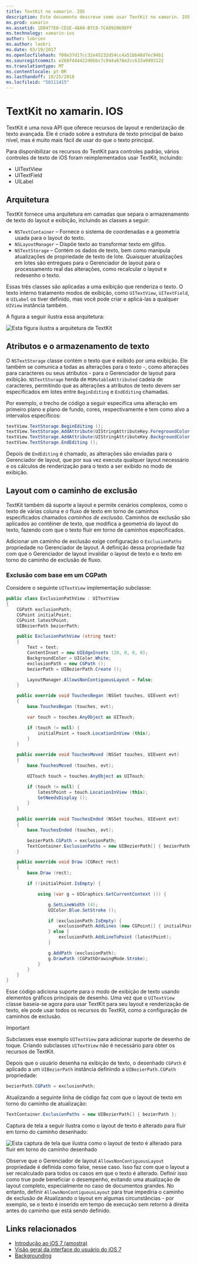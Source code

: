 ```yaml
---
title: TextKit no xamarin. IOS
description: Este documento descreve como usar TextKit no xamarin. IOS. TextKit fornece recursos de layout e renderização de texto avançada.
ms.prod: xamarin
ms.assetid: 1D0477E8-CD1E-48A9-B7C8-7CA892069EFF
ms.technology: xamarin-ios
author: lobrien
ms.author: laobri
ms.date: 03/19/2017
ms.openlocfilehash: f08e37d17cc32e45232d54cc4a51bb48d7ec94b1
ms.sourcegitcommit: e268fd44422d0bbc7c944a678e2cc633a0493122
ms.translationtype: MT
ms.contentlocale: pt-BR
ms.lasthandoff: 10/25/2018
ms.locfileid: "50111415"
---
```

# <a name="textkit-in-xamarinios"></a>TextKit no xamarin. IOS

TextKit é uma nova API que oferece recursos de layout e renderização de texto avançada. Ele é criado sobre a estrutura de texto principal de baixo nível, mas é muito mais fácil de usar do que o texto principal.

Para disponibilizar os recursos do TextKit para controles padrão, vários controles de texto de iOS foram reimplementados usar TextKit, incluindo:

-  UITextView
-  UITextField
-  UILabel

## <a name="architecture"></a>Arquitetura

TextKit fornece uma arquitetura em camadas que separa o armazenamento de texto do layout e exibição, incluindo as classes a seguir:

-  `NSTextContainer` – Fornece o sistema de coordenadas e a geometria usada para o layout do texto.
-  `NSLayoutManager` – Dispõe texto ao transformar texto em glifos. 
-  `NSTextStorage` – Contém os dados de texto, bem como manipula atualizações de propriedade de texto de lote. Quaisquer atualizações em lotes são entregues para o Gerenciador de layout para o processamento real das alterações, como recalcular o layout e redesenho o texto.


Essas três classes são aplicadas a uma exibição que renderiza o texto. O texto interno tratamento modos de exibição, como `UITextView`, `UITextField`, e `UILabel` os tiver definido, mas você pode criar e aplicá-las a qualquer `UIView` instância também.

A figura a seguir ilustra essa arquitetura:

 ![](textkit-images/textkitarch.png "Esta figura ilustra a arquitetura de TextKit")

## <a name="text-storage-and-attributes"></a>Atributos e o armazenamento de texto

O `NSTextStorage` classe contém o texto que é exibido por uma exibição. Ele também se comunica a todas as alterações para o texto -, como alterações para caracteres ou seus atributos - para o Gerenciador de layout para exibição. `NSTextStorage` herda de `MSMutableAttributed` cadeia de caracteres, permitindo que as alterações a atributos de texto devem ser especificados em lotes entre `BeginEditing` e `EndEditing` chamadas.

Por exemplo, o trecho de código a seguir especifica uma alteração em primeiro plano e plano de fundo, cores, respectivamente e tem como alvo a intervalos específicos:

```csharp
textView.TextStorage.BeginEditing ();
textView.TextStorage.AddAttribute(UIStringAttributeKey.ForegroundColor, UIColor.Green, new NSRange(200, 400));
textView.TextStorage.AddAttribute(UIStringAttributeKey.BackgroundColor, UIColor.Black, new NSRange(210, 300));
textView.TextStorage.EndEditing ();
```

Depois de `EndEditing` é chamado, as alterações são enviadas para o Gerenciador de layout, que por sua vez executa qualquer layout necessário e os cálculos de renderização para o texto a ser exibido no modo de exibição.

## <a name="layout-with-exclusion-path"></a>Layout com o caminho de exclusão

TextKit também dá suporte a layout e permite cenários complexos, como o texto de várias coluna e o fluxo de texto em torno de caminhos especificados chamados *caminhos de exclusão*. Caminhos de exclusão são aplicados ao contêiner de texto, que modifica a geometria do layout do texto, fazendo com que o texto fluir em torno de caminhos especificados.

Adicionar um caminho de exclusão exige configuração o `ExclusionPaths` propriedade no Gerenciador de layout. A definição dessa propriedade faz com que o Gerenciador de layout invalidar o layout de texto e o texto em torno do caminho de exclusão de fluxo.

### <a name="exclusion-based-on-a-cgpath"></a>Exclusão com base em um CGPath

Considere o seguinte `UITextView` implementação subclasse:

```csharp
public class ExclusionPathView : UITextView
{
    CGPath exclusionPath;
    CGPoint initialPoint;
    CGPoint latestPoint;
    UIBezierPath bezierPath;

    public ExclusionPathView (string text)
    {
        Text = text;
        ContentInset = new UIEdgeInsets (20, 0, 0, 0);
        BackgroundColor = UIColor.White;
        exclusionPath = new CGPath ();
        bezierPath = UIBezierPath.Create ();

        LayoutManager.AllowsNonContiguousLayout = false;
    }

    public override void TouchesBegan (NSSet touches, UIEvent evt)
    {
        base.TouchesBegan (touches, evt);

        var touch = touches.AnyObject as UITouch;

        if (touch != null) {
            initialPoint = touch.LocationInView (this);
        }
    }

    public override void TouchesMoved (NSSet touches, UIEvent evt)
    {
        base.TouchesMoved (touches, evt);

        UITouch touch = touches.AnyObject as UITouch;

        if (touch != null) {
            latestPoint = touch.LocationInView (this);
            SetNeedsDisplay ();
        }
    }

    public override void TouchesEnded (NSSet touches, UIEvent evt)
    {
        base.TouchesEnded (touches, evt);

        bezierPath.CGPath = exclusionPath;
        TextContainer.ExclusionPaths = new UIBezierPath[] { bezierPath };
    }

    public override void Draw (CGRect rect)
    {
        base.Draw (rect);

        if (!initialPoint.IsEmpty) {

            using (var g = UIGraphics.GetCurrentContext ()) {

                g.SetLineWidth (4);
                UIColor.Blue.SetStroke ();

                if (exclusionPath.IsEmpty) {
                    exclusionPath.AddLines (new CGPoint[] { initialPoint, latestPoint });
                } else {
                    exclusionPath.AddLineToPoint (latestPoint);
                }

                g.AddPath (exclusionPath);
                g.DrawPath (CGPathDrawingMode.Stroke);
            }
        }
    }
}
```

Esse código adiciona suporte para o modo de exibição de texto usando elementos gráficos principais de desenho. Uma vez que o `UITextView` classe baseia-se agora para usar TextKit para seu layout e renderização de texto, ele pode usar todos os recursos do TextKit, como a configuração de caminhos de exclusão.

> [!IMPORTANT]
> Subclasses esse exemplo `UITextView` para adicionar suporte de desenho de toque. Criando subclasses `UITextView` não é necessário para obter os recursos de TextKit.



Depois que o usuário desenha na exibição de texto, o desenhado `CGPath` é aplicado a um `UIBezierPath` instância definindo a `UIBezierPath.CGPath` propriedade:

```csharp
bezierPath.CGPath = exclusionPath;
```

Atualizando a seguinte linha de código faz com que o layout de texto em torno do caminho de atualização:

```csharp
TextContainer.ExclusionPaths = new UIBezierPath[] { bezierPath };
```

Captura de tela a seguir ilustra como o layout de texto é alterado para fluir em torno do caminho desenhado:

<!-- ![](textkit-images/exclusionpath1.png "This screenshot illustrates how the text layout changes to flow around the drawn path")--> 
![](textkit-images/exclusionpath2.png "Esta captura de tela que ilustra como o layout de texto é alterado para fluir em torno do caminho desenhado")

Observe que o Gerenciador de layout `AllowsNonContiguousLayout` propriedade é definida como false, nesse caso. Isso faz com que o layout a ser recalculado para todos os casos em que o texto é alterado. Definir isso como true pode beneficiar o desempenho, evitando uma atualização de layout completo, especialmente no caso de documentos grandes. No entanto, definir `AllowsNonContiguousLayout` para true impediria o caminho de exclusão de Atualizando o layout em algumas circunstâncias - por exemplo, se o texto é inserido em tempo de execução sem retorno à direita antes do caminho que está sendo definido.


## <a name="related-links"></a>Links relacionados

- [Introdução ao iOS 7 (amostra)](https://developer.xamarin.com/samples/monotouch/IntroToiOS7)
- [Visão geral da interface do usuário do iOS 7](~/ios/platform/introduction-to-ios7/ios7-ui.md)
- [Backgrounding](~/ios/app-fundamentals/backgrounding/index.md)
